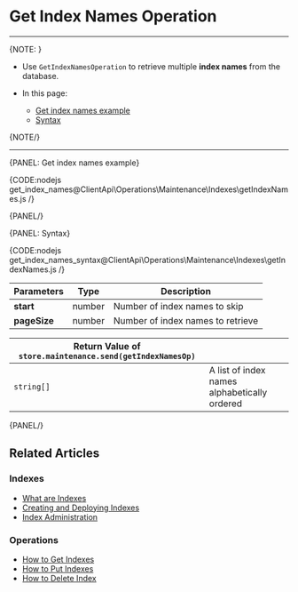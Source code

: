 # Get Index Names Operation

---

{NOTE: }

* Use `GetIndexNamesOperation` to retrieve multiple __index names__ from the database.

* In this page:
    * [Get index names example](../../../../client-api/operations/maintenance/indexes/get-index-names#get-index-names-example)
    * [Syntax](../../../../client-api/operations/maintenance/indexes/get-index-names#syntax)

{NOTE/}

---

{PANEL: Get index names example}

{CODE:nodejs get_index_names@ClientApi\Operations\Maintenance\Indexes\getIndexNames.js /}

{PANEL/}

{PANEL: Syntax}

{CODE:nodejs get_index_names_syntax@ClientApi\Operations\Maintenance\Indexes\getIndexNames.js /}

| Parameters | Type | Description |
| - |- | - |
| __start__ | number | Number of index names to skip |
| __pageSize__ | number   | Number of index names to retrieve |

| Return Value of `store.maintenance.send(getIndexNamesOp)` | |
| - | - |
| `string[]` | A list of index names alphabetically ordered |

{PANEL/}

## Related Articles

### Indexes

- [What are Indexes](../../../../indexes/what-are-indexes)
- [Creating and Deploying Indexes](../../../../indexes/creating-and-deploying)
- [Index Administration](../../../../indexes/index-administration)

### Operations

- [How to Get Indexes](../../../../client-api/operations/maintenance/indexes/get-indexes)
- [How to Put Indexes](../../../../client-api/operations/maintenance/indexes/put-indexes)
- [How to Delete Index](../../../../client-api/operations/maintenance/indexes/delete-index)
